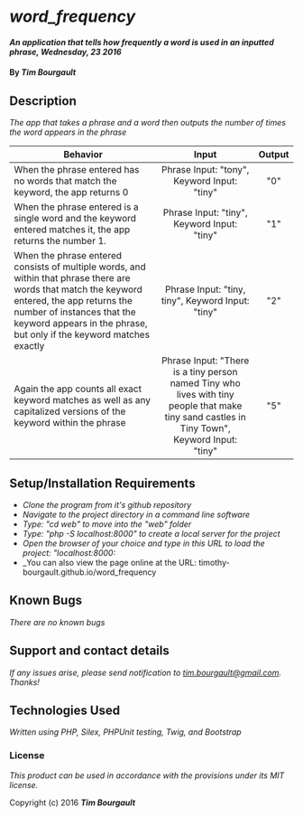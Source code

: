 # _word_frequency_

#### _An application that tells how frequently a word is used in an inputted phrase, Wednesday, 23 2016_

#### By _**Tim Bourgault**_

## Description

_The app that takes a phrase and a word then outputs the number of times the word appears in the phrase_

| Behavior |      Input    | Output|
|----------|:-------------:|:-----:|
| When the phrase entered has no words that match the keyword, the app returns 0 | Phrase Input: "tony", Keyword Input: "tiny" | "0" |
| When the phrase entered is a single word and the keyword entered matches it, the app returns the number 1. | Phrase Input: "tiny", Keyword Input: "tiny" | "1" |
| When the phrase entered consists of multiple words, and within that phrase there are words that match the keyword entered, the app returns the number of instances that the keyword appears in the phrase, but only if the keyword matches exactly | Phrase Input: "tiny, tiny", Keyword Input: "tiny"| "2" |
| Again the app counts all exact keyword matches as well as any capitalized versions of the keyword within the phrase | Phrase Input: "There is a tiny person named Tiny who lives with tiny people that make tiny sand castles in Tiny Town", Keyword Input: "tiny" | "5" |


## Setup/Installation Requirements

* _Clone the program from it's github repository_
* _Navigate to the project directory in a command line software_
* _Type: "cd web" to move into the "web" folder_
* _Type: "php -S localhost:8000" to create a local server for the project_
* _Open the browser of your choice and type in this URL to load the project: "localhost:8000:_
* _You can also view the page online at the URL: timothy-bourgault.github.io/word_frequency


## Known Bugs

_There are no known bugs_

## Support and contact details

_If any issues arise, please send notification to tim.bourgault@gmail.com. Thanks!_

## Technologies Used

_Written using PHP, Silex, PHPUnit testing, Twig, and Bootstrap_

### License

*This product can be used in accordance with the provisions under its MIT license.*

Copyright (c) 2016 **_Tim Bourgault_**

